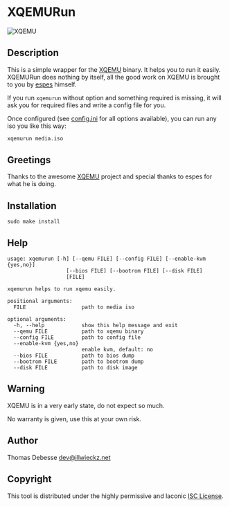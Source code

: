 XQEMURun
========

![XQEMU](http://dl.illwieckz.net/b/xqemu/20160128-111444.xqemu.png)

Description
-----------

This is a simple wrapper for the [XQEMU](https://github.com/espes/xqemu) binary. It helps you to run it easily. XQEMURun does nothing by itself, all the good work on XQEMU is brought to you by [espes](https://github.com/espes) himself.

If you run `xqemurun` without option and something required is missing, it will ask you for required files and write a config file for you.

Once configured (see [config.ini](sample/config.ini) for all options available), you can run any iso you like this way:

```sh
xqemurun media.iso
```

Greetings
---------

Thanks to the awesome [XQEMU](http://xqemu.com/) project and special thanks to espes for what he is doing.

Installation
------------

```
sudo make install
```

Help
----

```
usage: xqemurun [-h] [--qemu FILE] [--config FILE] [--enable-kvm {yes,no}]
                   [--bios FILE] [--bootrom FILE] [--disk FILE]
                   [FILE]

xqemurun helps to run xqemu easily.

positional arguments:
  FILE                  path to media iso

optional arguments:
  -h, --help            show this help message and exit
  --qemu FILE           path to xqemu binary
  --config FILE         path to config file
  --enable-kvm {yes,no}
                        enable kvm, default: no
  --bios FILE           path to bios dump
  --bootrom FILE        path to bootrom dump
  --disk FILE           path to disk image
```

Warning
-------

XQEMU is in a very early state, do not expect so much.

No warranty is given, use this at your own risk.

Author
------

Thomas Debesse <dev@illwieckz.net>

Copyright
---------

This tool is distributed under the highly permissive and laconic [ISC License](COPYING.md).
